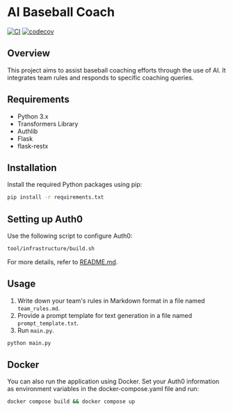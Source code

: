# AI Baseball Coach

[![CI](https://github.com/susumutomita/ai-baseball-coach/actions/workflows/ci.yml/badge.svg?branch=main)](https://github.com/susumutomita/ai-baseball-coach/actions/workflows/ci.yml)
[![codecov](https://codecov.io/gh/susumutomita/ai-baseball-coach/graph/badge.svg?token=jQWnU0GsXp)](https://codecov.io/gh/susumutomita/ai-baseball-coach)

## Overview

This project aims to assist baseball coaching efforts through the use of AI. It integrates team rules and responds to specific coaching queries.

## Requirements

- Python 3.x
- Transformers Library
- Authlib
- Flask
- flask-restx

## Installation

Install the required Python packages using pip:

```bash
pip install -r requirements.txt
```

## Setting up Auth0

Use the following script to configure Auth0:

```bash
tool/infrastructure/build.sh
```

For more details, refer to [README.md](tool/infrastructure/README.md).

## Usage

1. Write down your team's rules in Markdown format in a file named `team_rules.md`.
2. Provide a prompt template for text generation in a file named `prompt_template.txt`.
3. Run `main.py`.

```bash
python main.py
```

## Docker

You can also run the application using Docker. Set your Auth0 information as environment variables in the docker-compose.yaml file and run:

```bash
docker compose build && docker compose up
```
